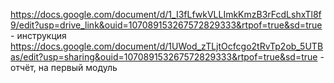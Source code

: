 https://docs.google.com/document/d/1_I3fLfwkVLLImkKmzB3rFcdLshxTl8f9/edit?usp=drive_link&ouid=107089153267572829333&rtpof=true&sd=true - инструкция
https://docs.google.com/document/d/1UWod_zTLjtOcfcgo2tRvTp2ob_5UTBas/edit?usp=sharing&ouid=107089153267572829333&rtpof=true&sd=true - отчёт, на первый модуль
